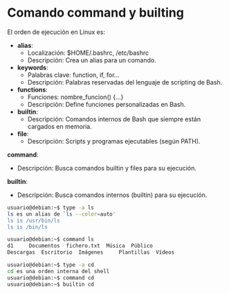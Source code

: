 # Comando command y builting

El orden de ejecución en Linux es:

- **alias**:
  - Localización: $HOME/.bashrc, /etc/bashrc
  - Descripción: Crea un alias para un comando.
- **keywords**:
  - Palabras clave: function, if, for...
  - Descripción: Palabras reservadas del lenguaje de scripting de Bash.
- **functions**:
  - Funciones: nombre_funcion() {...}
  - Descripción: Define funciones personalizadas en Bash.
- **builtin**:
  - Descripción: Comandos internos de Bash que siempre están cargados en memoria.
- **file**:
  - Descripción: Scripts y programas ejecutables (según PATH).

**command**:

- Descripción: Busca comandos builtin y files para su ejecución.

**builtin**:

- Descripción: Busca comandos internos (builtin) para su ejecución.

```bash
usuario@debian:~$ type -a ls
ls es un alias de `ls --color=auto'
ls is /usr/bin/ls
ls is /bin/ls
```

```bash
usuario@debian:~$ command ls
d1	   Documentos  fichero.txt  Música	Público
Descargas  Escritorio  Imágenes     Plantillas	Vídeos
```

```bash
usuario@debian:~$ type -a cd
cd es una orden interna del shell
usuario@debian:~$ command cd
usuario@debian:~$ builtin cd
```
